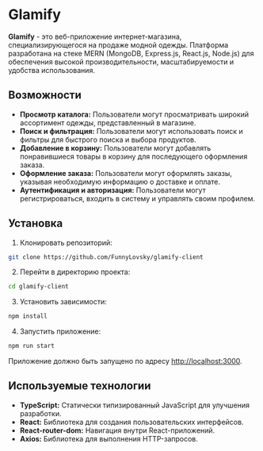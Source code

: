 # Glamify

**Glamify** - это веб-приложение интернет-магазина, специализирующегося на продаже модной одежды. Платформа разработана на стеке MERN (MongoDB, Express.js, React.js, Node.js) для обеспечения высокой производительности, масштабируемости и удобства использования.

## Возможности

- **Просмотр каталога:** Пользователи могут просматривать широкий ассортимент одежды, представленный в магазине.
- **Поиск и фильтрация:** Пользователи могут использовать поиск и фильтры для быстрого поиска и выбора продуктов.
- **Добавление в корзину:** Пользователи могут добавлять понравившиеся товары в корзину для последующего оформления заказа.
- **Оформление заказа:** Пользователи могут оформлять заказы, указывая необходимую информацию о доставке и оплате.
- **Аутентификация и авторизация:** Пользователи могут регистрироваться, входить в систему и управлять своим профилем.

## Установка

1. Клонировать репозиторий:

```bash
git clone https://github.com/FunnyLovsky/glamify-client
```

2. Перейти в директорию проекта:

```bash
cd glamify-client
```

3. Установить зависимости:

```bash
npm install
```

4. Запустить приложение:

```bash
npm run start
```

Приложение должно быть запущено по адресу [http://localhost:3000](http://localhost:3000).

## Используемые технологии

- **TypeScript:** Статически типизированный JavaScript для улучшения разработки.
- **React:** Библиотека для создания пользовательских интерфейсов.
- **React-router-dom:** Навигация внутри React-приложений.
- **Axios:** Библиотека для выполнения HTTP-запросов.
